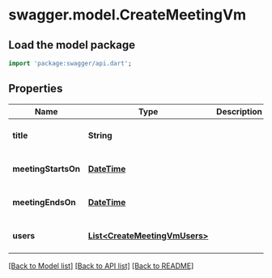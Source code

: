 # swagger.model.CreateMeetingVm

## Load the model package
```dart
import 'package:swagger/api.dart';
```

## Properties
Name | Type | Description | Notes
------------ | ------------- | ------------- | -------------
**title** | **String** |  | [optional] [default to null]
**meetingStartsOn** | [**DateTime**](DateTime.md) |  | [optional] [default to null]
**meetingEndsOn** | [**DateTime**](DateTime.md) |  | [optional] [default to null]
**users** | [**List&lt;CreateMeetingVmUsers&gt;**](CreateMeetingVmUsers.md) |  | [optional] [default to []]

[[Back to Model list]](../README.md#documentation-for-models) [[Back to API list]](../README.md#documentation-for-api-endpoints) [[Back to README]](../README.md)


